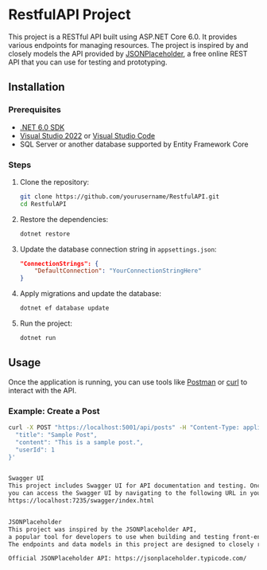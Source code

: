 # RestfulAPI Project

This project is a RESTful API built using ASP.NET Core 6.0. 
It provides various endpoints for managing resources. 
The project is inspired by and closely models the API provided by [JSONPlaceholder](https://jsonplaceholder.typicode.com/), 
a free online REST API that you can use for testing and prototyping.

## Installation

### Prerequisites
- [.NET 6.0 SDK](https://dotnet.microsoft.com/download/dotnet/6.0)
- [Visual Studio 2022](https://visualstudio.microsoft.com/) or [Visual Studio Code](https://code.visualstudio.com/)
- SQL Server or another database supported by Entity Framework Core

### Steps
1. Clone the repository:
    ```bash
    git clone https://github.com/yourusername/RestfulAPI.git
    cd RestfulAPI
    ```

2. Restore the dependencies:
    ```bash
    dotnet restore
    ```

3. Update the database connection string in `appsettings.json`:
    ```json
    "ConnectionStrings": {
        "DefaultConnection": "YourConnectionStringHere"
    }
    ```

4. Apply migrations and update the database:
    ```bash
    dotnet ef database update
    ```

5. Run the project:
    ```bash
    dotnet run
    ```

## Usage
Once the application is running, you can use tools like [Postman](https://www.postman.com/) 
or [curl](https://curl.se/) to interact with the API.

### Example: Create a Post
```bash
curl -X POST "https://localhost:5001/api/posts" -H "Content-Type: application/json" -d '{
  "title": "Sample Post",
  "content": "This is a sample post.",
  "userId": 1
}'


Swagger UI
This project includes Swagger UI for API documentation and testing. Once the application is running, 
you can access the Swagger UI by navigating to the following URL in your web browser:
https://localhost:7235/swagger/index.html


JSONPlaceholder
This project was inspired by the JSONPlaceholder API, 
a popular tool for developers to use when building and testing front-end or back-end applications. 
The endpoints and data models in this project are designed to closely resemble those of JSONPlaceholder, making it a useful local alternative for testing and development.

Official JSONPlaceholder API: https://jsonplaceholder.typicode.com/
